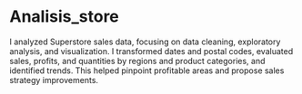 # Analisis_store
I analyzed Superstore sales data, focusing on data cleaning, exploratory analysis, and visualization. I transformed dates and postal codes, evaluated sales, profits, and quantities by regions and product categories, and identified trends. This helped pinpoint profitable areas and propose sales strategy improvements.
